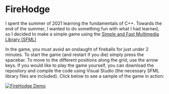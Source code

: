 # FireHodge
I spent the summer of 2021 learning the fundamentals of C++. Towards the end of the summer, I wanted to do something fun with what I had learned,
so I decided to make a simple game using the <a href="https://www.sfml-dev.org/">Simple and Fast Multimedia Library (SFML)</a>

In the game, you must avoid an onslaught of fireballs for just under 2 minutes. To start the game (and restart if you die) simply press the spacebar. To move to the different positions along
the grid, use the arrow keys. If you would like to play the game yourself, you can download the repository and 
compile the code using Visual Studio (the necessary SFML library files are included). Click below to see a sample of the game in action:

[![FireHodge Demo](https://img.youtube.com/vi/E9sQUuE1DmI/maxresdefault.jpg)](https://www.youtube.com/watch?v=E9sQUuE1DmI)
